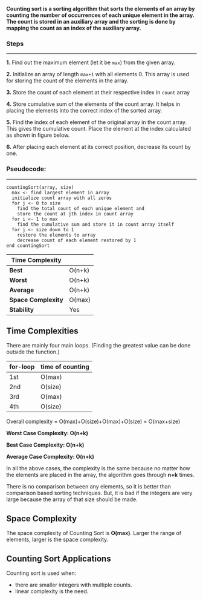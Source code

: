 **Counting sort is a sorting algorithm that sorts the elements of an array by counting the number of occurrences of each unique element in the array. The count is stored in an auxiliary array and the sorting is done by mapping the count as an index of the auxiliary array.**

### **Steps**
---
**1.** Find out the maximum element (let it be `max`) from the given array.

**2.** Initialize an array of length `max+1` with all elements 0. This array is used for storing the count of the elements in the array.

**3.** Store the count of each element at their respective index in `count` array

**4.** Store cumulative sum of the elements of the count array. It helps in placing the elements into the correct index of the sorted array.

**5.** Find the index of each element of the original array in the count array. This gives the cumulative count. Place the element at the index calculated as shown in figure below.

**6.** After placing each element at its correct position, decrease its count by one.

### **Pseudocode:**
---
```
countingSort(array, size)
  max <- find largest element in array
  initialize count array with all zeros
  for j <- 0 to size
    find the total count of each unique element and 
    store the count at jth index in count array
  for i <- 1 to max
    find the cumulative sum and store it in count array itself
  for j <- size down to 1
    restore the elements to array
    decrease count of each element restored by 1
end countingSort
```

| **Time Complexity**  |        |
| -------------------- | ------ |
| **Best**             | O(n+k) |
| **Worst**            | O(n+k) |
| **Average**          | O(n+k) |
| **Space Complexity** | O(max) |
| **Stability**        | Yes    |


**Time Complexities**
---
There are mainly four main loops. (Finding the greatest value can be done outside the function.)

| for-loop | time of counting |
| -------- | ---------------- |
| 1st      | O(max)           |
| 2nd      | O(size)          |
| 3rd      | O(max)           |
| 4th      | O(size)          |
Overall complexity = O(max)+O(size)+O(max)+O(size) = O(max+size)

**Worst Case Complexity: O(n+k)**

**Best Case Complexity: O(n+k)**

**Average Case Complexity: O(n+k)**

In all the above cases, the complexity is the same because no matter how the elements are placed in the array, the algorithm goes through **n+k** times.

There is no comparison between any elements, so it is better than comparison based sorting techniques. But, it is bad if the integers are very large because the array of that size should be made.

**Space Complexity**
---

The space complexity of Counting Sort is **O(max)**. Larger the range of elements, larger is the space complexity.

**Counting Sort Applications**
---
Counting sort is used when:

- there are smaller integers with multiple counts.
- linear complexity is the need.
